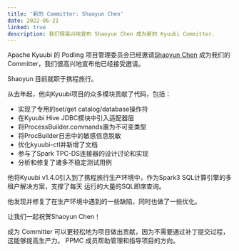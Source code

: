 ```yaml
---
title: '新的 Committer: Shaoyun Chen'
date: 2022-06-21
linked: true
description: 我们很高兴地宣布 Shaoyun Chen 成为新的 Kyuubi Committer.
---
```

<!---
  Licensed under the Apache License, Version 2.0 (the "License");
  you may not use this file except in compliance with the License.
  You may obtain a copy of the License at

   http://www.apache.org/licenses/LICENSE-2.0

  Unless required by applicable law or agreed to in writing, software
  distributed under the License is distributed on an "AS IS" BASIS,
  WITHOUT WARRANTIES OR CONDITIONS OF ANY KIND, either express or implied.
  See the License for the specific language governing permissions and
  limitations under the License. See accompanying LICENSE file.
-->

Apache Kyuubi 的 Podling 项目管理委员会已经邀请[Shaoyun Chen](https://github.com/cxzl25) 
成为我们的Committer，我们很高兴地宣布他已经接受邀请。

Shaoyun 目前就职于携程旅行。

从去年起，他向Kyuubi项目的众多模块贡献了代码，包括：

- 实现了专用的set/get catalog/database操作符
- 在Kyuubi Hive JDBC模块中引入适配器层
- 将ProcessBuilder.commands置为不可变类型
- 将ProcBuilder日志中的敏感信息脱敏
- 优化kyuubi-ctl并新增了文档
- 参与了Spark TPC-DS连接器的设计讨论和实现
- 分析和修复了诸多不稳定测试用例

他将Kyuubi v1.4.0引入到了携程旅行生产环境中，作为Spark3 SQL计算引擎的多租户解决方案，支撑了每天
运行的大量的SQL即席查询。

他发现并修复了在生产环境中遇到的一些缺陷，同时也做了一些优化。

让我们一起祝贺Shaoyun Chen！

成为 Committer 可以更轻松地为项目做出贡献，因为不需要通过补丁提交过程，这能够提高生产力。
PPMC 成员帮助管理和指导项目的方向。
